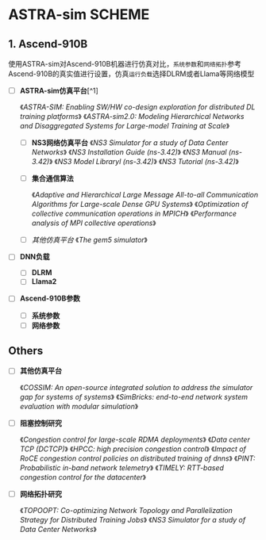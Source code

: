 # ASTRA-sim SCHEME

## 1. Ascend-910B

使用ASTRA-sim对Ascend-910B机器进行仿真对比，`系统参数`和`网络拓扑`参考Ascend-910B的真实值进行设置，仿真`运行负载`选择DLRM或者Llama等网络模型

- [ ] **ASTRA-sim仿真平台**[^1]

  《*ASTRA-SIM: Enabling SW/HW co-design exploration for distributed DL training platforms*》
  《*ASTRA-sim2.0: Modeling Hierarchical Networks and Disaggregated Systems for Large-model Training at Scale*》

  - [ ] **NS3网络仿真平台**
    《*NS3 Simulator for a study of Data Center Networks*》
    《*NS3 Installation Guide (ns-3.42)*》
    《*NS3 Manual (ns-3.42)*》
    《*NS3 Model Libraryl (ns-3.42)*》
    《*NS3 Tutorial (ns-3.42)*》

  - [ ] **集合通信算法**
    
    《*Adaptive and Hierarchical Large Message All-to-all Communication Algorithms for Large-scale Dense GPU Systems*》
    《*Optimization of collective communication operations in MPICH*》
    《*Performance analysis of MPI collective operations*》
    
  - [ ] *其他仿真平台*
    《*The gem5 simulator*》

- [ ] **DNN负载**

  - [ ] **DLRM**
  - [ ] **Llama2**

- [ ] **Ascend-910B参数**

  - [ ] **系统参数**
  - [ ] **网络参数**

## Others

- [ ] **其他仿真平台**

  《*COSSIM: An open-source integrated solution to address the simulator gap for systems of systems*》
  《*SimBricks: end-to-end network system evaluation with modular simulation*》

- [ ] **阻塞控制研究**

  《*Congestion control for large-scale RDMA deployments*》
  《*Data center TCP (DCTCP)*》
  《*HPCC: high precision congestion control*》
  《*Impact of RoCE congestion control policies on distributed training of dnns*》
  《*PINT: Probabilistic in-band network telemetry*》
  《*TIMELY: RTT-based congestion control for the datacenter*》
  
- [ ] **网络拓扑研究**

  《*TOPOOPT: Co-optimizing Network Topology and Parallelization Strategy for Distributed Training Jobs*》
  《*NS3 Simulator for a study of Data Center Networks*》

  

